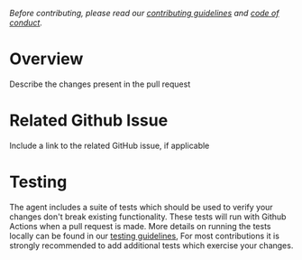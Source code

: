 _Before contributing, please read our [contributing guidelines](https://github.com/newrelic/newrelic-python-agent/blob/main/CONTRIBUTING.md) and [code of conduct](https://github.com/newrelic/.github/blob/master/CODE_OF_CONDUCT.md)._

# Overview
Describe the changes present in the pull request

# Related Github Issue
Include a link to the related GitHub issue, if applicable

# Testing
The agent includes a suite of tests which should be used to
verify your changes don't break existing functionality. These tests will run with
Github Actions when a pull request is made. More details on running the tests locally can be found in our
[testing guidelines](https://github.com/newrelic/newrelic-python-agent/blob/main/CONTRIBUTING.md#testing-guidelines),
For most contributions it is strongly recommended to add additional tests which
exercise your changes.
